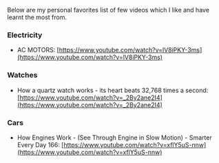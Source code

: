 Below are my personal favorites list of few videos which I like and have learnt the most from.

### Electricity
* AC MOTORS: [https://www.youtube.com/watch?v=lV8iPKY-3ms](https://www.youtube.com/watch?v=lV8iPKY-3ms)

### Watches
* How a quartz watch works - its heart beats 32,768 times a second:  [https://www.youtube.com/watch?v=_2By2ane2I4](https://www.youtube.com/watch?v=_2By2ane2I4)

### Cars
* How Engines Work - (See Through Engine in Slow Motion) - Smarter Every Day 166: [https://www.youtube.com/watch?v=xflY5uS-nnw](https://www.youtube.com/watch?v=xflY5uS-nnw)


